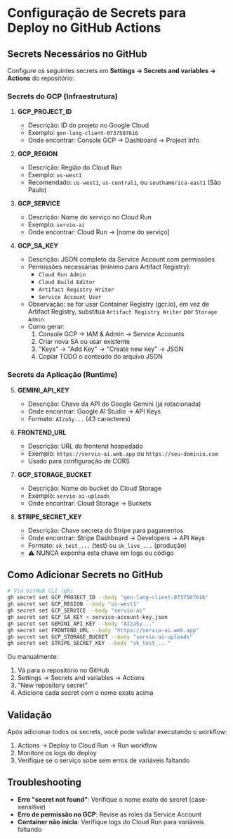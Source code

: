 # Configuração de Secrets para Deploy no GitHub Actions

## Secrets Necessários no GitHub

Configure os seguintes secrets em **Settings → Secrets and variables → Actions** do repositório:

### Secrets do GCP (Infraestrutura)

1. **GCP_PROJECT_ID**
   - Descrição: ID do projeto no Google Cloud
   - Exemplo: `gen-lang-client-0737507616`
   - Onde encontrar: Console GCP → Dashboard → Project Info

2. **GCP_REGION**
   - Descrição: Região do Cloud Run
   - Exemplo: `us-west1`
   - Recomendado: `us-west1`, `us-central1`, ou `southamerica-east1` (São Paulo)

3. **GCP_SERVICE**
   - Descrição: Nome do serviço no Cloud Run
   - Exemplo: `servio-ai`
   - Onde encontrar: Cloud Run → [nome do serviço]

4. **GCP_SA_KEY**
   - Descrição: JSON completo da Service Account com permissões
   - Permissões necessárias (mínimo para Artifact Registry):
     - `Cloud Run Admin`
     - `Cloud Build Editor`
     - `Artifact Registry Writer`
     - `Service Account User`
   - Observação: se for usar Container Registry (gcr.io), em vez de Artifact Registry,
     substitua `Artifact Registry Writer` por `Storage Admin`.
   - Como gerar:
     1. Console GCP → IAM & Admin → Service Accounts
     2. Criar nova SA ou usar existente
     3. "Keys" → "Add Key" → "Create new key" → JSON
     4. Copiar TODO o conteúdo do arquivo JSON

### Secrets da Aplicação (Runtime)

5. **GEMINI_API_KEY**
   - Descrição: Chave da API do Google Gemini (já rotacionada)
   - Onde encontrar: Google AI Studio → API Keys
   - Formato: `AIzaSy...` (43 caracteres)

6. **FRONTEND_URL**
   - Descrição: URL do frontend hospedado
   - Exemplo: `https://servio-ai.web.app` ou `https://seu-dominio.com`
   - Usado para configuração de CORS

7. **GCP_STORAGE_BUCKET**
   - Descrição: Nome do bucket do Cloud Storage
   - Exemplo: `servio-ai-uploads`
   - Onde encontrar: Cloud Storage → Buckets

8. **STRIPE_SECRET_KEY**
   - Descrição: Chave secreta do Stripe para pagamentos
   - Onde encontrar: Stripe Dashboard → Developers → API Keys
   - Formato: `sk_test_...` (test) ou `sk_live_...` (produção)
   - ⚠️ NUNCA exponha esta chave em logs ou código

## Como Adicionar Secrets no GitHub

```bash
# Via GitHub CLI (gh)
gh secret set GCP_PROJECT_ID --body "gen-lang-client-0737507616"
gh secret set GCP_REGION --body "us-west1"
gh secret set GCP_SERVICE --body "servio-ai"
gh secret set GCP_SA_KEY < service-account-key.json
gh secret set GEMINI_API_KEY --body "AIzaSy..."
gh secret set FRONTEND_URL --body "https://servio-ai.web.app"
gh secret set GCP_STORAGE_BUCKET --body "servio-ai-uploads"
gh secret set STRIPE_SECRET_KEY --body "sk_test_..."
```

Ou manualmente:

1. Vá para o repositório no GitHub
2. Settings → Secrets and variables → Actions
3. "New repository secret"
4. Adicione cada secret com o nome exato acima

## Validação

Após adicionar todos os secrets, você pode validar executando o workflow:

1. Actions → Deploy to Cloud Run → Run workflow
2. Monitore os logs do deploy
3. Verifique se o serviço sobe sem erros de variáveis faltando

## Troubleshooting

- **Erro "secret not found"**: Verifique o nome exato do secret (case-sensitive)
- **Erro de permissão no GCP**: Revise as roles da Service Account
- **Container não inicia**: Verifique logs do Cloud Run para variáveis faltando
